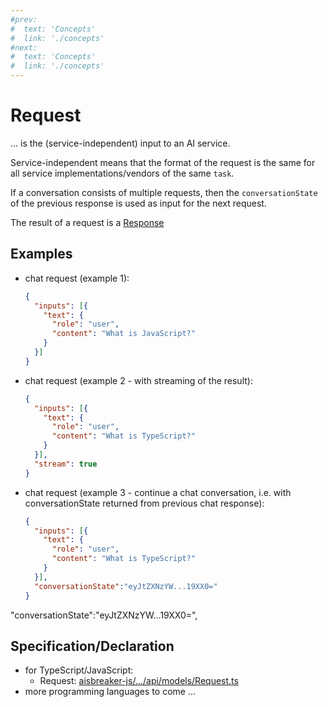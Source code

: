 ```yaml
---
#prev:
#  text: 'Concepts'
#  link: './concepts'
#next:
#  text: 'Concepts'
#  link: './concepts'
---
```



Request
=======
... is the (service-independent) input to an AI service. 

Service-independent means that the format of the request is the same for all service implementations/vendors of the same `task`.

If a conversation consists of multiple requests, then the `conversationState` of the previous response is used as input for the next request.

The result of a request is a [Response](response.md)

Examples
--------

- chat request (example 1):
  ```json
  {
    "inputs": [{
      "text": {
        "role": "user",
        "content": "What is JavaScript?"
      }
    }]
  }
  ```
- chat request (example 2 - with streaming of the result):
  ```json
  {
    "inputs": [{
      "text": {
        "role": "user",
        "content": "What is TypeScript?"
      }
    }],
    "stream": true
  }
  ```
- chat request (example 3 - continue a chat conversation, i.e. with conversationState returned from previous chat response):
  ```json
  {
    "inputs": [{
      "text": {
        "role": "user",
        "content": "What is TypeScript?"
      }
    }],
    "conversationState":"eyJtZXNzYW...19XX0="
  }
  ```



"conversationState":"eyJtZXNzYW...19XX0=",



Specification/Declaration
-------------------------
- for TypeScript/JavaScript:
  - Request: [aisbreaker-js/.../api/models/Request.ts](https://github.com/aisbreaker/aisbreaker-js/blob/develop/packages/aisbreaker-api-js/src/api/models/Request.ts)
- more programming languages to come ...
